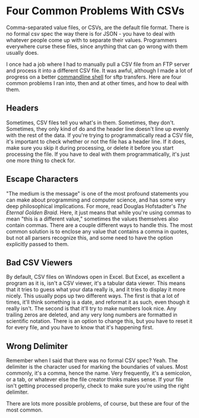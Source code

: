 # Four Common Problems With CSVs

Comma-separated value files, or CSVs, are the default file format.  There is no formal csv spec the way there is for JSON - you have to deal with whatever people come up with to separate their values.  Programmers everywhere curse these files, since anything that can go wrong with them usually does.  

I once had a job where I had to manually pull a CSV file from an FTP server and process it into a different CSV file.  It was awful, although I made a lot of progress on a better [commandline shell](https://github.com/sdubinsky/pysftp-shell) for sftp transfers.  Here are four common problems I ran into, then and at other times, and how to deal with them.

## Headers

Sometimes, CSV files tell you what's in them.  Sometimes, they don't.  Sometimes, they only kind of do and the header line doesn't line up evenly with the rest of the data.  If you're trying to programmatically read a CSV file, it's important to check whether or not the file has a header line.  If it does, make sure you skip it during processing, or delete it before you start processing the file.  If you have to deal with them programmatically, it's just one more thing to check for.

## Escape Characters

"The medium is the message" is one of the most profound statements you can make about programming and computer science, and has some very deep philosophical implications.  For more, read Douglas Hofstadter's _The Eternal Golden Braid_.  Here, it just means that while you're using commas to mean "this is a different value," sometimes the values themselves also contain commas.  There are a couple different ways to handle this.  The most common solution is to enclose any value that contains a comma in quotes, but not all parsers recognize this, and some need to have the option explicitly passed to them.

## Bad CSV Viewers

By default, CSV files on Windows open in Excel.  But Excel, as excellent a program as it is, isn't a CSV viewer, it's a tabular data viewer.  This means that it tries to guess what your data really is, and it tries to display it more nicely.  This usually pops up two different ways.  The first is that a lot of times, it'll think something is a date, and reformat it as such, even though it really isn't.  The second is that it'll try to make numbers look nice.  Any trailing zeros are deleted, and any very long numbers are formatted in scientific notation.  There is an option to change this, but you have to reset it for every file, and you have to know that it's happening first.

## Wrong Delimiter

Remember when I said that there was no formal CSV spec?  Yeah.  The delimiter is the character used for marking the boundaries of values.  Most commonly, it's a comma, hence the name.  Very frequently, it's a semicolon, or a tab, or whatever else the file creator thinks makes sense.  If your file isn't getting processed properly, check to make sure you're using the right delimiter.

There are lots more possible problems, of course, but these are four of the most common.
